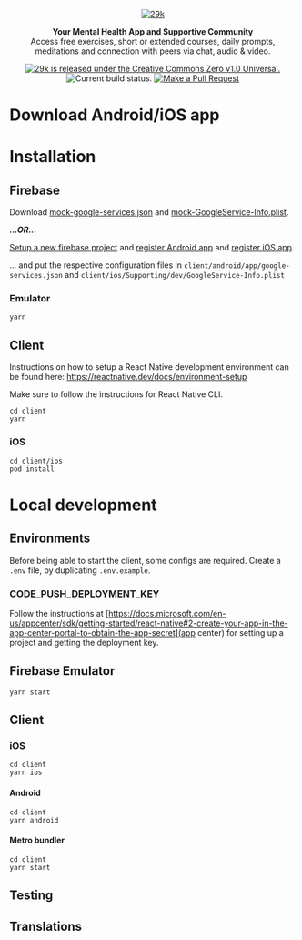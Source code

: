 <div align="center">

[![29k](https://user-images.githubusercontent.com/474066/174894987-58605dd7-86b8-4455-9c86-f17346f4e213.png)](https://29k.org)

</div>

<p align="center">
  <strong>Your Mental Health App and Supportive Community</strong></br>
  Access free exercises, short or extended courses, daily prompts, meditations and connection with peers via chat, audio & video.
</p>

<p align="center">
  <a href="https://github.com/29ki/29k/blob/HEAD/LICENSE">
    <img src="https://img.shields.io/github/license/29ki/29k" alt="29k is released under the Creative Commons Zero v1.0 Universal." />
  </a>
  <img src="https://github.com/29ki/29k/actions/workflows/main.yml/badge.svg" alt="Current build status." />
  <a href="http://makeapullrequest.com"><img src="https://img.shields.io/badge/PRs-welcome-brightgreen.svg" alt="Make a Pull Request"></a>
</p>

# Download Android/iOS app

# Installation

## Firebase

Download [mock-google-services.json](https://github.com/firebase/quickstart-android/blob/master/mock-google-services.json) and [mock-GoogleService-Info.plist](https://github.com/firebase/quickstart-ios/blob/master/mock-GoogleService-Info.plist).

**_...OR..._**

[Setup a new firebase project](https://cloud.google.com/firestore/docs/client/get-firebase) and [register Android app](https://firebase.google.com/docs/android/setup#create-firebase-project) and [register iOS app](https://firebase.google.com/docs/ios/setup#register-app).

... and put the respective configuration files in `client/android/app/google-services.json` and `client/ios/Supporting/dev/GoogleService-Info.plist`

### Emulator

```
yarn
```

## Client

Instructions on how to setup a React Native development environment can be found here: https://reactnative.dev/docs/environment-setup

Make sure to follow the instructions for React Native CLI.

```
cd client
yarn
```

### iOS

```
cd client/ios
pod install
```

# Local development

## Environments

Before being able to start the client, some configs are required.
Create a `.env` file, by duplicating `.env.example`.

### CODE_PUSH_DEPLOYMENT_KEY

Follow the instructions at [https://docs.microsoft.com/en-us/appcenter/sdk/getting-started/react-native#2-create-your-app-in-the-app-center-portal-to-obtain-the-app-secret](app center) for setting up a project and getting the deployment key.

## Firebase Emulator

```
yarn start
```

## Client

### iOS

```
cd client
yarn ios
```

#### Android

```
cd client
yarn android
```

#### Metro bundler

```
cd client
yarn start
```

## Testing

## Translations
